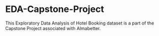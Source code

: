 # EDA-Capstone-Project
This Exploratory Data Analysis of Hotel Booking dataset is a part of the Capstone Project associated with Almabetter.
